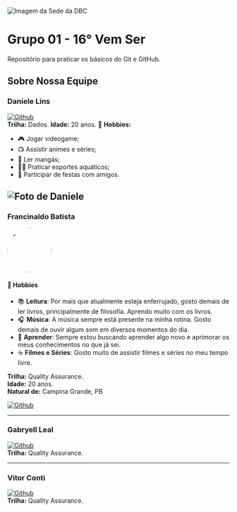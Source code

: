 ![Imagem da Sede da DBC](https://www.dbccompany.com.br/app/uploads/2022/11/Saber-evoluir-e-a-grande-revolucao.jpg)

# **Grupo 01 - 16° Vem Ser**

Repositório para praticar os básicos do Git e GitHub.

## Sobre Nossa Equipe

### Daniele Lins

[![Github](https://img.shields.io/badge/Github-%23181717.svg?style=for-the-badge&logo=github&logoColor=white)<br>](https://github.com/daniele-lins)
**Trilha:** Dados.
**Idade:** 20 anos.
🎯 **Hobbies:**
- 🎮 Jogar videogame;
- 📺 Assistir animes e séries;
- 📖 Ler mangás;
- 🏊‍♀️ Praticar esportes aquáticos;
- 🍻 Participar de festas com amigos.

![Foto de Daniele](https://media.licdn.com/dms/image/v2/D4D03AQFF22xg6j6jgQ/profile-displayphoto-shrink_200_200/B4DZbpifESHQAY-/0/1747674854223?e=1753920000&v=beta&t=cgugphENBsv9lxS6-GdlIFwXUH8k1DfRR6Lu9bXP5rk)
---

### Francinaldo Batista

<img width="100px" style="border-radius: 50%;" src="https://media.licdn.com/dms/image/v2/D4D03AQHKZ5pDiAsTaQ/profile-displayphoto-shrink_400_400/profile-displayphoto-shrink_400_400/0/1719816873238?e=1753920000&v=beta&t=Q42fjaKe3gaqhhN4MJacQMTXPqGIFFc1S8Tv-TG7rB0"/><br>

#### 🎯 Hobbies

- 📚 **Leitura**: Por mais que atualmente esteja enferrujado, gosto demais de ler livros, principalmente de filosofia. Aprendo muito com os livros.
- 🎧 **Música**: A música sempre está presente na minha rotina. Gosto demais de ouvir algum som em diversos momentos do dia.
- 🌱 **Aprender**: Sempre estou buscando aprender algo novo e aprimorar os meus conhecimentos no que já sei.
- ☕ **Filmes e Séries**: Gosto muito de assistir filmes e séries no meu tempo livre.

**Trilha:** Quality Assurance.<br>
**Idade:** 20 anos.<br>
**Natural de:** Campina Grande, PB

[![Github](https://img.shields.io/badge/Github-%23181717.svg?style=for-the-badge&logo=github&logoColor=white)<br>](https://github.com/Batissta)

---

### Gabryell Leal

[![Github](https://img.shields.io/badge/Github-%23181717.svg?style=for-the-badge&logo=github&logoColor=white)<br>](https://github.com/lealgabryell)
**Trilha:** Quality Assurance.

---

### Vitor Conti

[![Github](https://img.shields.io/badge/Github-%23181717.svg?style=for-the-badge&logo=github&logoColor=white)<br>](https://github.com/VitorContiFideles)
**Trilha:** Quality Assurance.

